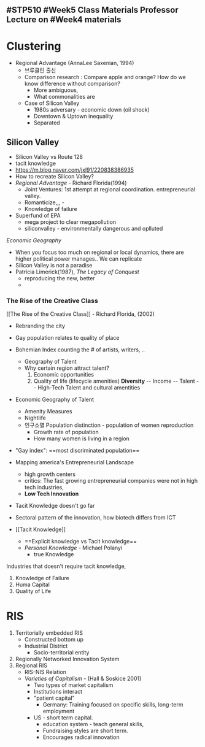 #STP510 #Week5 Class Materials
Professor Lecture on #Week4 materials
--------


# Clustering 
* Regional Advantage (AnnaLee Saxenian, 1994)
	* 브루클린 출신 
	* Comparison research : Compare apple and orange? How do we know difference without comparison?
		* More ambiguous, 
		* What commonalities are
	* Case of Silicon Valley
		* 1980s adversary - economic down (oil shock)
		* Downtown & Uptown inequality 
		* Separated

## Silicon Valley
* Silicon Valley vs Route 128
* tacit knowledge 
* https://m.blog.naver.com/jxl91/220838386935
* How to recreate Silicon Valley?
* *Regional Advantage* - Richard Florida(1994)
	* Joint Ventures: 1st attempt at regional coordination. entrepreneurial valley. 
	* Romanticize,,, - 
	* Knowledge of failure 
* Superfund of EPA 
	* mega project to clear megapollution 
	* siliconvalley - environmentally dangerous and oplluted

*Economic Geography*
* When you focus too much on regional or local dynamics, there are higher political power manages.. We can replicate 
* Silicon Valley is not a paradise
* Patricia Limerick(1987), *The Legacy of Conquest* 
	* reproducing the new, better 
	* 
### The Rise of the Creative Class
[[The Rise of the Creative Class]] - Richard Florida, (2002)
* Rebranding the city 
* Gay population relates to quality of place
* Bohemian Index counting the # of artists, writers, .. 
	* Geography of Talent 
	* Why certain region attract talent?
		1) Economic opportunities
		2) Quality of life (lifecycle amenities)
	**Diversity** -- Income -- Talent -- High-Tech 
	Talent and cultural amentities 
* Economic Geography of Talent
	* Amenity Measures
	* Nightlife 
	* 인구소멸 Population distinction - population of women reproduction
		* Growth rate of population
		* How many women is living in a region
* "Gay index": ==most discriminated population== 
* Mapping america's Entrepreneurial Landscape
	* high growth centers 
	* critics: The fast growing entrepreneurial companies were not in high tech industries,
	* **Low Tech Innovation** 

* Tacit Knowledge doesn't go far 
* Sectoral pattern of the innovation, how biotech differs from ICT
* [[Tacit Knowledge]]
	* ==Explicit knowledge vs Tacit knowledge==
	* *Personal Knowledge* - Michael Polanyi 
		* true Knowledge 

Industries that doesn't require tacit knowledge, 
1. Knowledge of Failure
2. Huma Capital
3. Quality of Life 

# RIS
1. Territorially embedded RIS
	* Constructed bottom up
	* Industrial District 
		* Socio-territorial entity 
2. Regionally Networked Innovation System 
3. Regional RIS
	* RIS-NIS Relation
	* *Varieties of Capitalism* - (Hall & Soskice 2001)
		* Two types of market capitalism
		* Institutions interact 
		* "patient capital" 
			* Germany: Training focused on specific skills, long-term employment 
		* US - short term capital.
			* education system - teach general skills, 
			* Fundraising styles are short term. 
			* Encourages radical innovation 
